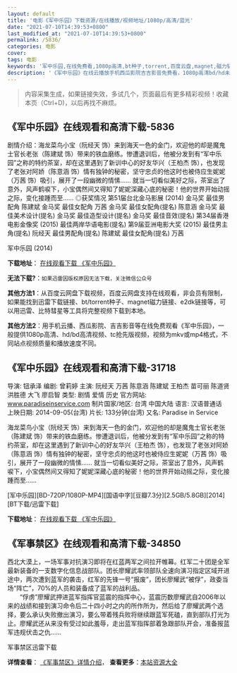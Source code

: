 ```yaml
---
layout: default
title: '电影《军中乐园》下载资源/在线播放/视频地址/1080p/高清/蓝光'
date: "2021-07-10T14:39:53+0800"
last_modified_at: "2021-07-10T14:39:53+0800"
permalink: /5836/
categories: 电影
cover:
tags: 电影
keywords: '军中乐园,在线免费看,1080p高清,bt种子,torrent,百度云盘,magnet,磁力链,迅雷下载资源'
description: '《军中乐园》在线云播放手机西瓜影院吉吉影音免费看，1080p高清bd/hd未删减完整版和tc抢先枪版，mkv/mp4格式，附带bt/torrent种子、magnet/磁力链、百度云盘、网盘资源迅雷下载链接'
---
```


>内容采集生成，如果链接失效，多试几个，页面最后有更多精彩视频！收藏本页（Ctrl+D)，以后再找不麻烦。


## 《军中乐园》在线观看和高清下载-5836

剧情介绍：海龙菜鸟小宝（阮经天 饰）来到海天一色的金门，欢迎他的却是魔鬼士官长老张（陈建斌 饰）带来的铁血磨练。惨遭退训后，他被分发到有“军中乐园”之称的特约茶室，却在这里遇到了新训中心的好友华兴（王柏杰 饰），也发现了老张对阿娇（陈意涵 饰）情有独钟的秘密，坚守忠贞的他这时也被侍应生妮妮（万茜 饰）吸引，展开了一段幽微的情愫…… 就当一切看似美好之际，茶室出了意外，风声鹤唳下，小宝偶然间又得知了妮妮深藏心底的秘密！他的世界开始动摇之际，变化接踵而至……   ◎获奖情况   第51届台北金马影展 (2014) 金马奖 最佳男配角 陈建斌 金马奖 最佳女配角 万茜 金马奖 最佳女配角(提名) 陈意涵 金马奖 最佳美术设计(提名) 金马奖 最佳造型设计(提名) 金马奖 最佳音效(提名)   第34届香港电影金像奖 (2015) 最佳两岸华语电影(提名)   第9届亚洲电影大奖 (2015) 最佳男主角(提名) 阮经天 最佳男配角(提名) 陈建斌 最佳女配角(提名) 万茜


军中乐园 (2014)

**下载地址**： [在线观看下载 《军中乐园》](https://www.btbtdy.me/btdy/dy481.html) 


**无法下载?**：`如果迅雷因版权原因无法下载，关注微信公众号 `

**其他方法1**：从百度云网盘下载视频，百度云网盘支持在线观看，非会员有限制，如果能找到迅雷下载链接、bt/torrent种子、magnet磁力链接、e2dk链接等，可以用迅雷、比特彗星等工具将完整视频下载到本地。

**其他方法2**：用手机云播、西瓜影院、吉吉影音等在线免费观看《军中乐园》，一般提供1080p高清、hd/bd高清视频、tc抢先版视频，视频为mkv或mp4格式，不同站点视频质量和播放速度不同。


## 《军中乐园》在线观看和高清下载-31718

导演: 钮承泽 编剧: 曾莉婷 主演: 阮经天 万茜 陈意涵 陈建斌 王柏杰 苗可丽 陈道贤 洪胜德 大飞 廖启智 类型: 剧情 爱情 历史 官方网站: www.paradiseinservice.com 制片国家/地区: 台湾 中国大陆 语言: 汉语普通话 上映日期: 2014-09-05(台湾) 片长: 133分钟(台湾) 又名: Paradise in Service

海龙菜鸟小宝（阮经天 饰）来到海天一色的金门，欢迎他的却是魔鬼士官长老张（陈建斌 饰）带来的铁血磨练。惨遭退训后，他被分发到有“军中乐园”之称的特约茶室，却在这里遇到了新训中心的好友华兴（王柏杰 饰），也发现了老张对阿娇（陈意涵 饰）情有独钟的秘密，坚守忠贞的他这时也被侍应生妮妮（万茜 饰）吸引，展开了一段幽微的情愫…… 就当一切看似美好之际，茶室出了意外，风声鹤唳下，小宝偶然间又得知了妮妮深藏心底的秘密！他的世界开始动摇之际，变化接踵而至……


[军中乐园][BD-720P/1080P-MP4][国语中字][豆瓣7.3分][2.5GB/5.8GB][2014][BT下载/迅雷下载]

**下载地址**： [在线观看下载 《军中乐园》](https://www.btdx8.com/torrent/paradise_in_service_2014.html) 


## 《军事禁区》在线观看和高清下载-34850

西北大漠上，一场军事对抗演习即将在红蓝两军之间拉开帷幕。红军二十团是全军最新装备的一支数字化信息战部队。团长廖耀武率领部队全速向演习指定区域开进途中，两次遭到蓝军的袭击，红军的先锋一号&ldquo;报废”，团长廖耀武&ldquo;被俘”，政委当场&ldquo;阵亡”，70%的人员和装备成了蓝军的战利品。<br />　　“俘虏”廖耀武押进蓝军指挥官蓝震的指挥中心，蓝震历数廖耀武自2006年以来的战绩和接到演习命令后二十四小时之内的所作所为，然后给了廖耀武两个选择，要么承认失败撤出演习，要么带着残兵败将继续跟蓝军死磕，直到部队打光为止。廖耀武还从来没有受过如此羞辱，走出蓝军指挥部着急跟部队开会，准备报蓝军违规伏击之仇&hellip;…


军事禁区迅雷下载

**详情查看**： [《军事禁区》详情介绍](/movie/34850/)， **查看更多**：[本站资源大全](/movie/t/all/)

